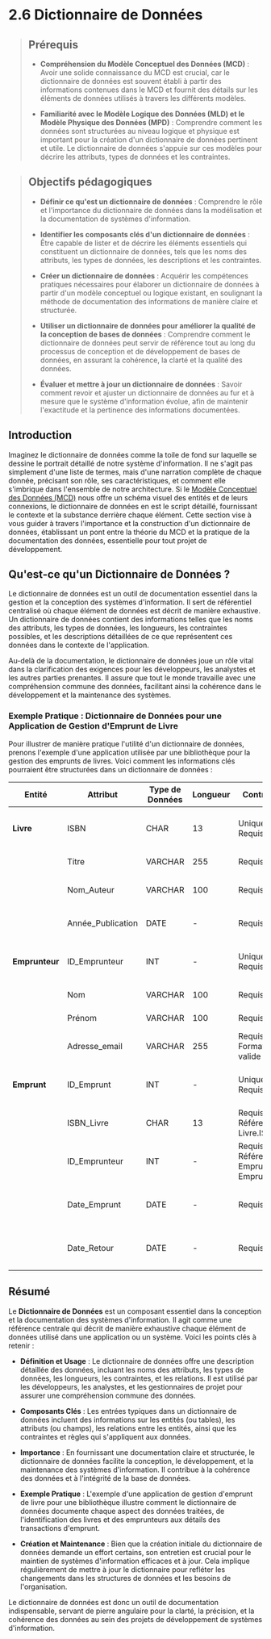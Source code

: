 # 2.6 Dictionnaire de Données

<blockquote>

## Prérequis

- **Compréhension du Modèle Conceptuel des Données (MCD)** : Avoir une solide connaissance du MCD est crucial, car le dictionnaire de données est souvent établi à partir des informations contenues dans le MCD et fournit des détails sur les éléments de données utilisés à travers les différents modèles.
  
- **Familiarité avec le Modèle Logique des Données (MLD) et le Modèle Physique des Données (MPD)** : Comprendre comment les données sont structurées au niveau logique et physique est important pour la création d'un dictionnaire de données pertinent et utile. Le dictionnaire de données s'appuie sur ces modèles pour décrire les attributs, types de données et les contraintes.

</blockquote>
<blockquote>

## Objectifs pédagogiques

- **Définir ce qu'est un dictionnaire de données** : Comprendre le rôle et l'importance du dictionnaire de données dans la modélisation et la documentation de systèmes d'information.

- **Identifier les composants clés d'un dictionnaire de données** : Être capable de lister et de décrire les éléments essentiels qui constituent un dictionnaire de données, tels que les noms des attributs, les types de données, les descriptions et les contraintes.

- **Créer un dictionnaire de données** : Acquérir les compétences pratiques nécessaires pour élaborer un dictionnaire de données à partir d'un modèle conceptuel ou logique existant, en soulignant la méthode de documentation des informations de manière claire et structurée.

- **Utiliser un dictionnaire de données pour améliorer la qualité de la conception de bases de données** : Comprendre comment le dictionnaire de données peut servir de référence tout au long du processus de conception et de développement de bases de données, en assurant la cohérence, la clarté et la qualité des données.

- **Évaluer et mettre à jour un dictionnaire de données** : Savoir comment revoir et ajuster un dictionnaire de données au fur et à mesure que le système d'information évolue, afin de maintenir l'exactitude et la pertinence des informations documentées.
</blockquote>

## Introduction

Imaginez le dictionnaire de données comme la toile de fond sur laquelle se dessine le portrait détaillé de notre système d'information. Il ne s'agit pas simplement d'une liste de termes, mais d'une narration complète de chaque donnée, précisant son rôle, ses caractéristiques, et comment elle s'imbrique dans l'ensemble de notre architecture. Si le [Modèle Conceptuel des Données (MCD)](./2.2-mcd.md) nous offre un schéma visuel des entités et de leurs connexions, le dictionnaire de données en est le script détaillé, fournissant le contexte et la substance derrière chaque élément. Cette section vise à vous guider à travers l'importance et la construction d'un dictionnaire de données, établissant un pont entre la théorie du MCD et la pratique de la documentation des données, essentielle pour tout projet de développement.

## Qu'est-ce qu'un Dictionnaire de Données ?

Le dictionnaire de données est un outil de documentation essentiel dans la gestion et la conception des systèmes d'information. Il sert de référentiel centralisé où chaque élément de données est décrit de manière exhaustive. Un dictionnaire de données contient des informations telles que les noms des attributs, les types de données, les longueurs, les contraintes possibles, et les descriptions détaillées de ce que représentent ces données dans le contexte de l'application.

Au-delà de la documentation, le dictionnaire de données joue un rôle vital dans la clarification des exigences pour les développeurs, les analystes et les autres parties prenantes. Il assure que tout le monde travaille avec une compréhension commune des données, facilitant ainsi la cohérence dans le développement et la maintenance des systèmes.

### Exemple Pratique : Dictionnaire de Données pour une Application de Gestion d'Emprunt de Livre

Pour illustrer de manière pratique l'utilité d'un dictionnaire de données, prenons l'exemple d'une application utilisée par une bibliothèque pour la gestion des emprunts de livres. Voici comment les informations clés pourraient être structurées dans un dictionnaire de données :

| Entité         | Attribut          | Type de Données | Longueur | Contraintes                                  | Description                                       | Exemple               |
| -------------- | ----------------- | --------------- | -------- | -------------------------------------------- | ------------------------------------------------- | --------------------- |
| **Livre**      | ISBN              | CHAR            | 13       | Unique, Requis                               | Numéro d'identification unique pour chaque livre. | 978-1-8479-4183-1     |
|                | Titre             | VARCHAR         | 255      | Requis                                       | Le titre du livre.                                | Atomic Habits         |
|                | Nom_Auteur        | VARCHAR         | 100      | Requis                                       | Nom de l'auteur du livre.                         | James Clear           |
|                | Année_Publication | DATE            | -        | Requis                                       | L'année de publication du livre.                  | 09-16-2018            |
| **Emprunteur** | ID_Emprunteur     | INT             | -        | Unique, Requis                               | Identifiant unique pour chaque emprunteur.        | 0                     |
|                | Nom               | VARCHAR         | 100      | Requis                                       | Nom de l'emprunteur.                              | Dupont                |
|                | Prénom            | VARCHAR         | 100      | Requis                                       | Prénom de l'emprunteur.                           | Emma                  |
|                | Adresse_email     | VARCHAR         | 255      | Requis, Format email valide                  | Email de l'emprunteur.                            | dupont.emma@proton.me |
| **Emprunt**    | ID_Emprunt        | INT             | -        | Unique, Requis                               | Identifiant unique pour chaque emprunt.           | 0                     |
|                | ISBN_Livre        | CHAR            | 13       | Requis, Référence : Livre.ISBN               | ISBN du livre emprunté.                           | 978-1-8479-4183-1     |
|                | ID_Emprunteur     | INT             | -        | Requis, Référence : Emprunteur.ID Emprunteur | ID de l'emprunteur.                               | 0                     |
|                | Date_Emprunt      | DATE            | -        | Requis                                       | La date à laquelle le livre a été emprunté.       | 09-17-2018            |
|                | Date_Retour       | DATE            | -        | Requis                                       | La date à laquelle le livre doit être retourné.   | 19-17-2018            |

## Résumé

Le **Dictionnaire de Données** est un composant essentiel dans la conception et la documentation des systèmes d'information. Il agit comme une référence centrale qui décrit de manière exhaustive chaque élément de données utilisé dans une application ou un système. Voici les points clés à retenir :

- **Définition et Usage** : Le dictionnaire de données offre une description détaillée des données, incluant les noms des attributs, les types de données, les longueurs, les contraintes, et les relations. Il est utilisé par les développeurs, les analystes, et les gestionnaires de projet pour assurer une compréhension commune des données.

- **Composants Clés** : Les entrées typiques dans un dictionnaire de données incluent des informations sur les entités (ou tables), les attributs (ou champs), les relations entre les entités, ainsi que les contraintes et règles qui s'appliquent aux données.

- **Importance** : En fournissant une documentation claire et structurée, le dictionnaire de données facilite la conception, le développement, et la maintenance des systèmes d'information. Il contribue à la cohérence des données et à l'intégrité de la base de données.

- **Exemple Pratique** : L'exemple d'une application de gestion d'emprunt de livre pour une bibliothèque illustre comment le dictionnaire de données documente chaque aspect des données traitées, de l'identification des livres et des emprunteurs aux détails des transactions d'emprunt.

- **Création et Maintenance** : Bien que la création initiale du dictionnaire de données demande un effort certains, son entretien est crucial pour le maintien de systèmes d'information efficaces et à jour. Cela implique régulièrement de mettre à jour le dictionnaire pour refléter les changements dans les structures de données et les besoins de l'organisation.

Le dictionnaire de données est donc un outil de documentation indispensable, servant de pierre angulaire pour la clarté, la précision, et la cohérence des données au sein des projets de développement de systèmes d'information.